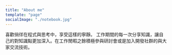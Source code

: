 ```yaml
---
title: "About me"
template: "page"
socialImage: "./notebook.jpg"
---
```


喜歡徜徉在程式與思考中，享受這樣的寧靜。
工作期間的每一次分享知識，讓自己的對知識點更加深入。在工作閒暇之餘積極參與研討會或是加入開發社群的與大家交流技術。
